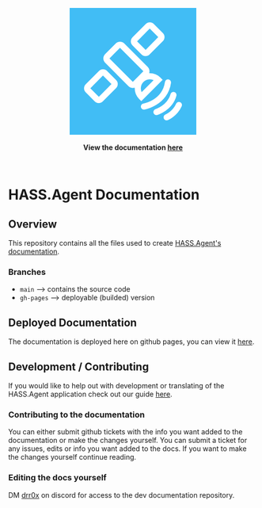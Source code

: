<p align="center">
  <a href="https://github.com/LAB02-Research/HASS.Agent">
    <img src="https://raw.githubusercontent.com/LAB02-Research/HASS.Agent/08310c474780107f63053cf02ce52f80e49408cb/images/logo_256.png"  alt="HASS.Agent" class="logo" />
  </a>
</p>
<p align="center">
  <strong>
    View the documentation 
    <a href="https://drr0x-glitch.github.io/hass.agent-docs/">here</a>
  </strong>
</p>
<br clear="left" />

# HASS.Agent Documentation

## Overview

This repository contains all the files used to create [HASS.Agent's documentation](https://drr0x-glitch.github.io/hass.agent-docs/).

### Branches

- `main` --> contains the source code
- `gh-pages` --> deployable (builded) version

## Deployed Documentation

The documentation is deployed here on github pages, you can view it [here](https://drr0x-glitch.github.io/hass.agent-docs/).

## Development / Contributing

If you would like to help out with development or translating of the HASS.Agent application check out our guide [here](https://drr0x-glitch.github.io/hass.agent-docs/help/).

### Contributing to the documentation

You can either submit github tickets with the info you want added to the documentation or make the changes yourself. You can submit a ticket for any issues, edits or info you want added to the docs. If you want to make the changes yourself continue reading.

### Editing the docs yourself
DM [drr0x](https://discord.com/users/638245963240046592) on discord for access to the dev documentation repository. 
